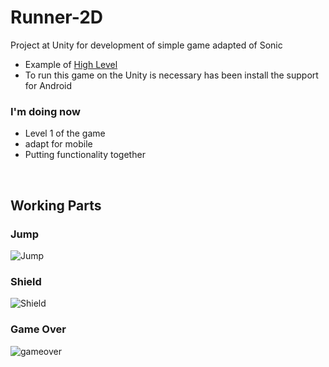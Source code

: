 # Runner-2D
Project at Unity for development of simple game adapted of Sonic
- Example of [High Level](https://www.youtube.com/watch?v=nc0rEUrlnCE&list=PLgTmU6kuSLtxtHfp-iqI-w_sKpseuuu2G&index=1) 
- To run this game on the Unity is necessary has been install the support for Android

### I'm doing now
- Level 1 of the game
- adapt for mobile
- Putting functionality together

 <br/>
 
## Working Parts

### Jump 
![Jump](https://user-images.githubusercontent.com/32804625/91113968-2b3d3500-e65d-11ea-8cb8-99c5482127e0.png)
### Shield
![Shield](https://user-images.githubusercontent.com/32804625/91114298-f7164400-e65d-11ea-99d9-f3b22a712b2b.png)
### Game Over
![gameover](https://user-images.githubusercontent.com/32804625/91113656-799e0400-e65c-11ea-8f50-902867abff41.png)
